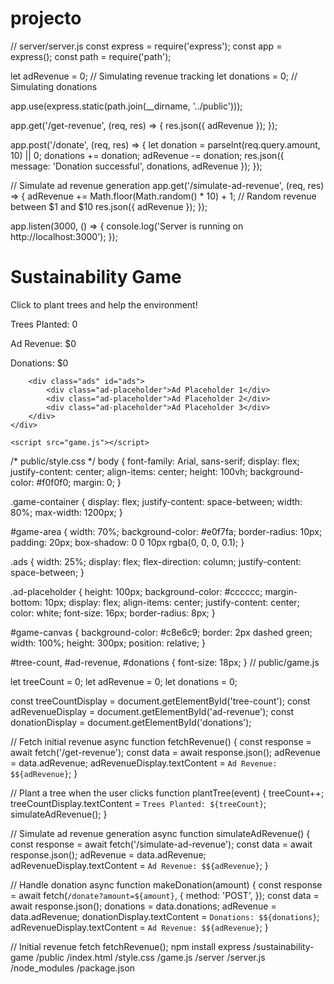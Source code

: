 # projecto
// server/server.js
const express = require('express');
const app = express();
const path = require('path');

let adRevenue = 0; // Simulating revenue tracking
let donations = 0; // Simulating donations

app.use(express.static(path.join(__dirname, '../public')));

app.get('/get-revenue', (req, res) => {
  res.json({ adRevenue });
});

app.post('/donate', (req, res) => {
  let donation = parseInt(req.query.amount, 10) || 0;
  donations += donation;
  adRevenue -= donation;
  res.json({ message: 'Donation successful', donations, adRevenue });
});

// Simulate ad revenue generation
app.get('/simulate-ad-revenue', (req, res) => {
  adRevenue += Math.floor(Math.random() * 10) + 1; // Random revenue between $1 and $10
  res.json({ adRevenue });
});

app.listen(3000, () => {
  console.log('Server is running on http://localhost:3000');
});
<!DOCTYPE html>
<html lang="en">
<head>
    <meta charset="UTF-8">
    <meta name="viewport" content="width=device-width, initial-scale=1.0">
    <title>Sustainability Game</title>
    <link rel="stylesheet" href="style.css">
</head>
<body>
    <div class="game-container">
        <div id="game-area">
            <h1>Sustainability Game</h1>
            <p>Click to plant trees and help the environment!</p>
            <p id="tree-count">Trees Planted: 0</p>
            <p id="ad-revenue">Ad Revenue: $0</p>
            <p id="donations">Donations: $0</p>
            <div id="game-canvas" onclick="plantTree(event)"></div>
        </div>

        <div class="ads" id="ads">
            <div class="ad-placeholder">Ad Placeholder 1</div>
            <div class="ad-placeholder">Ad Placeholder 2</div>
            <div class="ad-placeholder">Ad Placeholder 3</div>
        </div>
    </div>

    <script src="game.js"></script>
</body>
</html>
/* public/style.css */
body {
    font-family: Arial, sans-serif;
    display: flex;
    justify-content: center;
    align-items: center;
    height: 100vh;
    background-color: #f0f0f0;
    margin: 0;
}

.game-container {
    display: flex;
    justify-content: space-between;
    width: 80%;
    max-width: 1200px;
}

#game-area {
    width: 70%;
    background-color: #e0f7fa;
    border-radius: 10px;
    padding: 20px;
    box-shadow: 0 0 10px rgba(0, 0, 0, 0.1);
}

.ads {
    width: 25%;
    display: flex;
    flex-direction: column;
    justify-content: space-between;
}

.ad-placeholder {
    height: 100px;
    background-color: #cccccc;
    margin-bottom: 10px;
    display: flex;
    align-items: center;
    justify-content: center;
    color: white;
    font-size: 16px;
    border-radius: 8px;
}

#game-canvas {
    background-color: #c8e6c9;
    border: 2px dashed green;
    width: 100%;
    height: 300px;
    position: relative;
}

#tree-count, #ad-revenue, #donations {
    font-size: 18px;
}
// public/game.js

let treeCount = 0;
let adRevenue = 0;
let donations = 0;

const treeCountDisplay = document.getElementById('tree-count');
const adRevenueDisplay = document.getElementById('ad-revenue');
const donationDisplay = document.getElementById('donations');

// Fetch initial revenue
async function fetchRevenue() {
    const response = await fetch('/get-revenue');
    const data = await response.json();
    adRevenue = data.adRevenue;
    adRevenueDisplay.textContent = `Ad Revenue: $${adRevenue}`;
}

// Plant a tree when the user clicks
function plantTree(event) {
    treeCount++;
    treeCountDisplay.textContent = `Trees Planted: ${treeCount}`;
    simulateAdRevenue();
}

// Simulate ad revenue generation
async function simulateAdRevenue() {
    const response = await fetch('/simulate-ad-revenue');
    const data = await response.json();
    adRevenue = data.adRevenue;
    adRevenueDisplay.textContent = `Ad Revenue: $${adRevenue}`;
}

// Handle donation
async function makeDonation(amount) {
    const response = await fetch(`/donate?amount=${amount}`, {
        method: 'POST',
    });
    const data = await response.json();
    donations = data.donations;
    adRevenue = data.adRevenue;
    donationDisplay.textContent = `Donations: $${donations}`;
    adRevenueDisplay.textContent = `Ad Revenue: $${adRevenue}`;
}

// Initial revenue fetch
fetchRevenue();
npm install express
/sustainability-game
  /public
    /index.html
    /style.css
    /game.js
  /server
    /server.js
  /node_modules
  /package.json
